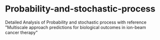 # Probability-and-stochastic-process
Detailed Analysis of Probability and stochastic process with reference "Multiscale approach predictions for biological outcomes in ion-beam cancer therapy"

